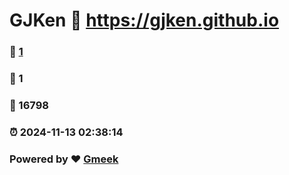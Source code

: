 # GJKen :link: https://gjken.github.io 
### :page_facing_up: [1](https://gjken.github.io/tag.html) 
### :speech_balloon: 1 
### :hibiscus: 16798 
### :alarm_clock: 2024-11-13 02:38:14 
### Powered by :heart: [Gmeek](https://github.com/Meekdai/Gmeek)
